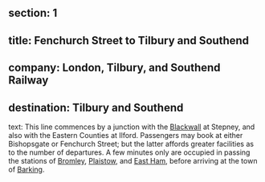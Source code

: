 ﻿section: 1
----
title: Fenchurch Street to Tilbury and Southend
----
company: London, Tilbury, and Southend Railway
----
destination: Tilbury and Southend
----
text: This line commences by a junction with the [Blackwall](/companies/london-and-blackwall) at Stepney, and also with the Eastern Counties at Ilford. Passengers may book at either Bishopsgate or Fenchurch Street; but the latter affords greater facilities as to the number of departures. A few minutes only are occupied in passing the stations of [Bromley](/stations/bromley), [Plaistow](/stations/plaistow), and [East Ham](/stations/east-ham), before arriving at the town of [Barking](/stations/barking).